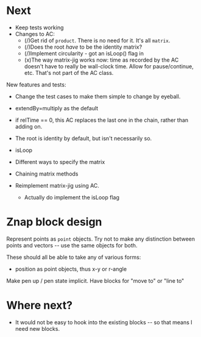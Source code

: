 # Next

* Keep tests working
* Changes to AC:
    * (/)Get rid of `product`. There is no need for it. It's all `matrix`.
    * (/)Does the root *have* to be the identity matrix?
    * (/)Implement circularity - got an isLoop() flag in
    * (x)The way matrix-jig works now: time as recorded by the AC doesn't have 
      to really be wall-clock time. Allow for pause/continue, etc. That's not
      part of the AC class.

New features and tests:

* Change the test cases to make them simple to change by eyeball.

* extendBy=multiply as the default
* if relTime == 0, this AC replaces the last one in the chain, rather than
  adding on.
* The root is identity by default, but isn't necessarily so.
* isLoop
* Different ways to specify the matrix
* Chaining matrix methods




* Reimplement matrix-jig using AC.
    * Actually do implement the isLoop flag











# Znap block design

Represent points as `point` objects. Try not to make any distinction
between points and vectors -- use the same objects for both.

These should all be able to take any of various forms:

* position as point objects, thus x-y or r-angle

Make pen up / pen state implicit. Have blocks for "move to" or
"line to"






# Where next?

* It would not be easy to hook into the existing blocks -- so
  that means I need new blocks.


